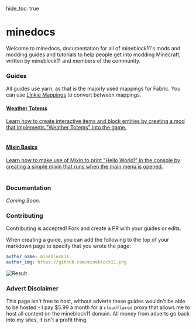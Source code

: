 hide_toc: true

# minedocs

Welcome to minedocs, documentation for all of mineblock11's mods and modding guides and tutorials to help people get into modding Minecraft, written by mineblock11 and members of the community.

### Guides

All guides use yarn, as that is the majorly used mappings for Fabric. You can use [Linkie Mappings](https://linkie.shedaniel.me/mappings) to convert between mappings.

<div class="tile is-ancestor is-flexy">
    <div class="tile">
        <div class="tile is-parent is-vertical is-primary"><a href="/guides/totem"
                class="tile is-child notification box">
                <h4 class="subtitle is-capitalized">Weather Totems</h4>
                <p class="content">
                    Learn how to create interactive items and block entities by creating a mod that implements "Weather
                    Totems" into the game.<br />
                    <br />
                </p>
            </a></div>
    </div>
    <div class="tile">
        <div class="tile is-parent is-vertical is-primary"><a href="/guides/mixin_basics"
                class="tile is-child notification box">
                <h4 class="subtitle is-capitalized">Mixin Basics</h4>
                <p class="content">
                    Learn how to make use of Mixin to print "Hello World!" in the console by creating a simple mixin that 
                    runs when the main menu is opened.
                    <br />
                    <br />
                </p>
            </a></div>
    </div>
    <!-- <div class="tile">
        <div class="tile is-parent is-vertical is-primary">
            <a href="https://github.com/11mods/" class="tile is-child notification box">
                <h4 class="subtitle is-capitalized"><i class="fa-brands fa-github"></i> GitHub Org</h4>
                <p class="content">Most of my mods can be found on the 11mods GitHub Organization.</p>
            </a>
        </div>
    </div>
    <div class="tile">
        <div class="tile is-parent is-vertical is-primary">
            <a href="https://ko-fi.com/mineblock11" class="tile is-child notification box">
                <h4 class="subtitle is-capitalized"><i class="fa-solid fa-pizza-slice"></i> Ko-Fi</h4>
                <p class="content">Buy me a pizza and support me in developing mods in the future.</p>
            </a>
        </div>
    </div> -->
</div>

### Documentation

*Coming Soon.*

### Contributing

Contributing is accepted! Fork and create a PR with your guides or edits.

When creating a guide, you can add the following to the top of your markdown page to specify that you wrote the page:

```yml
author_name: mineblock11
author_img: https://github.com/mineblock11.png
```

![Result](/images/index/result.png)

### Advert Disclaimer

This page isn't free to host, without adverts these guides wouldn't be able to be hosted - I pay $5.99 a month for a `cloudflared` proxy that allows me to host all content on the mineblock11 domain. All money from adverts go back into my sites, it isn't a profit thing.

